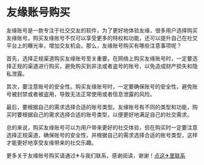 # 友缘账号购买

友缘账号是一款专注于社交交友的软件，为了更好地体验友缘，很多用户选择购买友缘账号。购买友缘账号不仅可以享受更多的特权和功能，还可以提升自己在社交平台上的曝光率，增加交友机会。那么，友缘账号购买有哪些注意事项呢？

首先，选择正规渠道购买友缘账号至关重要。在网络上购买友缘账号时，一定要选择正规的渠道进行购买，避免购买到非法或者盗号的账号，以免造成财产损失和隐私泄露。

其次，要注意账号的安全性。购买友缘账号时，一定要确保账号的安全性，避免账号被封禁或者被盗用，导致无法正常使用或者信息泄露的风险。

最后，要根据自己的需求选择合适的账号类型。友缘账号有不同的类型和功能，购买时要根据自己的需求选择合适的账号类型，以便更好地满足自己的社交需求。

总的来说，购买友缘账号可以为用户带来更好的社交体验，但在购买时一定要注意选择正规渠道，确保账号的安全性，并根据自己的需求选择合适的账号类型，这样才能更好地享受友缘带来的社交乐趣。

更多关于友缘账号购买请通过✈与我们联系，感谢阅读，谢谢！[点这✈里联系](https://w.k02.cc)